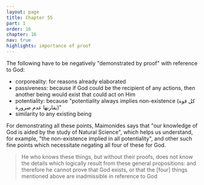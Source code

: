 ```yaml
---
layout: page
title: Chapter 55
part: 1
order: 16
chapter: 16
nav: true
highlights: importance of proof
---
```


The following have to be negatively "demonstrated by proof" with reference to God:
- corporeality: for reasons already elaborated
- passiveness: because if God could be the recipient of any actions, then another being would exist that could act on Him
- potentiality: because "potentiality always implies non-existence (كل قوة يقارنها عدم ضرورة)" 
- similarity to any existing being

For demonstrating all these points, Maimonides says that "our knowledge of God is aided by the study of Natural Science", which helps us understand, for example, "the non-existence implied in all potentiality", and other such fine points which necessitate negating all four of these for God.

> He who knows these things, but without their proofs, does not know the details which logically result from these general propositions: and therefore he cannot prove that God exists, or that the [four] things mentioned above are inadmissible in reference to God
